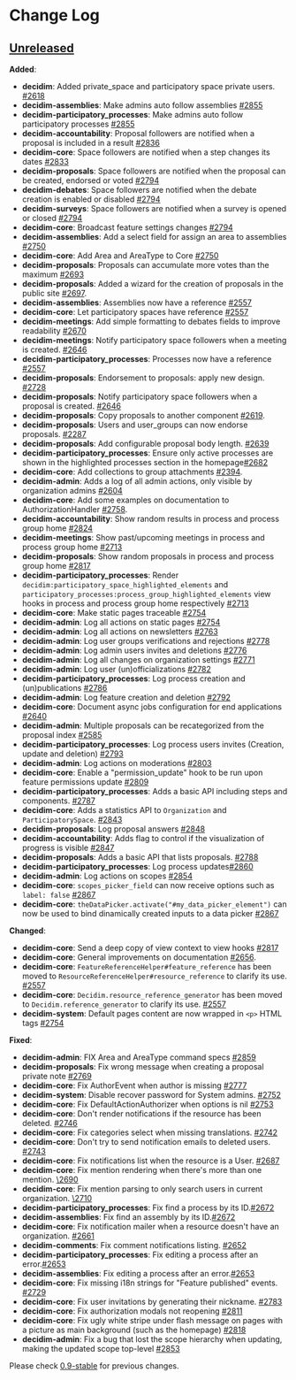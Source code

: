 # Change Log

## [Unreleased](https://github.com/decidim/decidim/tree/HEAD)

**Added**:
- **decidim**: Added private_space and participatory space private users. [\#2618](https://github.com/decidim/decidim/pull/2618)
- **decidim-assemblies**: Make admins auto follow assemblies [\#2855](https://github.com/decidim/decidim/pull/2855)
- **decidim-participatory_processes**: Make admins auto follow participatory processes [\#2855](https://github.com/decidim/decidim/pull/2855)
- **decidim-accountability**: Proposal followers are notified when a proposal is included in a result [\#2836](https://github.com/decidim/decidim/pull/2836)
- **decidim-core**: Space followers are notified when a step changes its dates [\#2833](https://github.com/decidim/decidim/pull/2833)
- **decidim-proposals**: Space followers are notified when the proposal can be created, endorsed or voted [\#2794](https://github.com/decidim/decidim/pull/2794)
- **decidim-debates**: Space followers are notified when the debate creation is enabled or disabled [\#2794](https://github.com/decidim/decidim/pull/2794)
- **decidim-surveys**: Space followers are notified when a survey is opened or closed [\#2794](https://github.com/decidim/decidim/pull/2794)
- **decidim-core**: Broadcast feature settings changes [\#2794](https://github.com/decidim/decidim/pull/2794)
- **decidim-assemblies**: Add a select field for assign an area to assemblies [\#2750](https://github.com/decidim/decidim/pull/2750)
- **decidim-core**: Add Area and AreaType to Core [\#2750](https://github.com/decidim/decidim/pull/2750)
- **decidim-proposals**: Proposals can accumulate more votes than the maximum [\#2693](https://github.com/decidim/decidim/pull/2693)
- **decidim-proposals**: Added a wizard for the creation of proposals in the public site [\#2697](https://github.com/decidim/decidim/pull/2697).
- **decidim-assemblies**: Assemblies now have a reference [\#2557](https://github.com/decidim/decidim/pull/2557)
- **decidim-core**: Let participatory spaces have reference [\#2557](https://github.com/decidim/decidim/pull/2557)
- **decidim-meetings**: Add simple formatting to debates fields to improve readability [\#2670](https://github.com/decidim/decidim/issues/2670)
- **decidim-meetings**: Notify participatory space followers when a meeting is created. [\#2646](https://github.com/decidim/decidim/pull/2646)
- **decidim-participatory_processes**: Processes now have a reference [\#2557](https://github.com/decidim/decidim/pull/2557)
- **decidim-proposals**: Endorsement to proposals: apply new design. [\#2728](https://github.com/decidim/decidim/pull/2733)
- **decidim-proposals**: Notify participatory space followers when a proposal is created. [\#2646](https://github.com/decidim/decidim/pull/2646)
- **decidim-proposals**: Copy proposals to another component [\#2619](https://github.com/decidim/decidim/issues/2619).
- **decidim-proposals**: Users and user_groups can now endorse proposals. [\#2287](https://github.com/decidim/decidim/pull/2287)
- **decidim-proposals**: Add configurable proposal body length. [\#2639](https://github.com/decidim/decidim/pull/2639)
- **decidim-participatory_processes**: Ensure only active processes are shown in the highlighted processes section in the homepage[\#2682](https://github.com/decidim/decidim/pull/2682)
- **decidim-core**: Add collections to group attachments [\#2394](https://github.com/decidim/decidim/pull/2394).
- **decidim-admin**: Adds a log of all admin actions, only visible by organization admins [\#2604](https://github.com/decidim/decidim/pull/2604)
- **decidim-core**: Add some examples on documentation to AuthorizationHandler [\#2758](https://github.com/decidim/decidim/pull/2758).
- **decidim-accountability**: Show random results in process and process group home [\#2824](https://github.com/decidim/decidim/issues/2824)
- **decidim-meetings**: Show past/upcoming meetings in process and process group home [\#2713](https://github.com/decidim/decidim/issues/2713)
- **decidim-proposals**: Show random proposals in process and process group home [\#2817](https://github.com/decidim/decidim/issues/2817)
- **decidim-participatory_processes**: Render `decidim:participatory_space_highlighted_elements` and `participatory_processes:process_group_highlighted_elements` view hooks in process and process group home respectively [\#2713](https://github.com/decidim/decidim/issues/2713)
- **decidim-core**: Make static pages traceable [\#2754](https://github.com/decidim/decidim/pull/2754)
- **decidim-admin**: Log all actions on static pages [\#2754](https://github.com/decidim/decidim/pull/2754)
- **decidim-admin**: Log all actions on newsletters [\#2763](https://github.com/decidim/decidim/pull/2763)
- **decidim-admin**: Log user groups verifications and rejections [\#2778](https://github.com/decidim/decidim/pull/2778)
- **decidim-admin**: Log admin users invites and deletions [\#2776](https://github.com/decidim/decidim/pull/2776)
- **decidim-admin**: Log all changes on organization settings [\#2771](https://github.com/decidim/decidim/pull/2771)
- **decidim-admin**: Log user (un)officializations [\#2782](https://github.com/decidim/decidim/pull/2782)
- **decidim-participatory_processes**: Log process creation and (un)publications [\#2786](https://github.com/decidim/decidim/pull/2786)
- **decidim-admin**: Log feature creation and deletion [\#2792](https://github.com/decidim/decidim/pull/2792)
- **decidim-core**: Document async jobs configuration for end applications [\#2640](https://github.com/decidim/decidim/issues/2640)
- **decidim-admin**: Multiple proposals can be recategorized from the proposal index  [\#2585](https://github.com/decidim/decidim/pull/2585#issuecomment-366902187)
- **decidim-participatory_processes**: Log process users invites (Creation, update and deletion) [\#2793](https://github.com/decidim/decidim/pull/2793)
- **decidim-admin**: Log actions on moderations [\#2803](https://github.com/decidim/decidim/pull/2803)
- **decidim-core**: Enable a "permission_update" hook to be run upon feature permissions update [\#2809](https://github.com/decidim/decidim/pull/2809)
- **decidim-participatory_processes**: Adds a basic API including steps and components. [\#2787](https://github.com/decidim/decidim/pull/2787)
- **decidim-core**: Adds a statistics API to `Organization` and `ParticipatorySpace`. [\#2843](https://github.com/decidim/decidim/pull/2843)
- **decidim-proposals**: Log proposal answers [\#2848](https://github.com/decidim/decidim/pull/2848)
- **decidim-accountability**: Adds flag to control if the visualization of progress is visible [\#2847](https://github.com/decidim/decidim/pull/2847)
- **decidim-proposals**: Adds a basic API that lists proposals. [\#2788](https://github.com/decidim/decidim/pull/2788)
- **decidim-participatory_processes**: Log process updates[\#2860](https://github.com/decidim/decidim/pull/2860)
- **decidim-admin**: Log actions on scopes [\#2854](https://github.com/decidim/decidim/pull/2854)
- **decidim-core**: `scopes_picker_field` can now receive options such as `label: false` [\#2867](https://github.com/decidim/decidim/pull/2847)
- **decidim-core**: `theDataPicker.activate("#my_data_picker_element")` can now be used to bind dinamically created inputs to a data picker [\#2867](https://github.com/decidim/decidim/pull/2847)

**Changed**:

- **decidim-core**: Send a deep copy of view context to view hooks [\#2817](https://github.com/decidim/decidim/issues/2817)
- **decidim-core**: General improvements on documentation [\#2656](https://github.com/decidim/decidim/pull/2656).
- **decidim-core**: `FeatureReferenceHelper#feature_reference` has been moved to `ResourceReferenceHelper#resource_reference` to clarify its use. [\#2557](https://github.com/decidim/decidim/pull/2557)
- **decidim-core**: `Decidim.resource_reference_generator` has been moved to `Decidim.reference_generator` to clarify its use. [\#2557](https://github.com/decidim/decidim/pull/2557)
- **decidim-system**: Default pages content are now wrapped in `<p>` HTML tags [\#2754](https://github.com/decidim/decidim/pull/2754)

**Fixed**:
- **decidim-admin**: FIX Area and AreaType command specs [\#2859](https://github.com/decidim/decidim/pull/2859)
- **decidim-proposals**: Fix wrong message when creating a proposal private note [\#2769](https://github.com/decidim/decidim/pull/2769)
- **decidim-core**: Fix AuthorEvent when author is missing [\#2777](https://github.com/decidim/decidim/pull/2777)
- **decidim-system**: Disable recover password for System admins. [\#2752](https://github.com/decidim/decidim/pull/2752)
- **decidim-core**: Fix DefaultActionAuthorizer when options is nil [\#2753](https://github.com/decidim/decidim/pull/2753)
- **decidim-core**: Don't render notifications if the resource has been deleted. [\#2746](https://github.com/decidim/decidim/pull/2746)
- **decidim-core**: Fix categories select when missing translations. [\#2742](https://github.com/decidim/decidim/pull/2742)
- **decidim-core**: Don't try to send notification emails to deleted users. [\#2743](https://github.com/decidim/decidim/pull/2743)
- **decidim-core**: Fix notifications list when the resource is a User. [\#2687](https://github.com/decidim/decidim/pull/2687)
- **decidim-core**: Fix mention rendering when there's more than one mention. [\2690](https://github.com/decidim/decidim/pull/2690)
- **decidim-core**: Fix mention parsing to only search users in current organization. [\2710](https://github.com/decidim/decidim/pull/2710)
- **decidim-participatory_processes**: Fix find a process by its ID.[\#2672](https://github.com/decidim/decidim/pull/2672)
- **decidim-assemblies**: Fix find an assembly by its ID.[\#2672](https://github.com/decidim/decidim/pull/2672)
- **decidim-core**: Fix notification mailer when a resource doesn't have an organization. [\#2661](https://github.com/decidim/decidim/pull/2661)
- **decidim-comments**: Fix comment notifications listing. [\#2652](https://github.com/decidim/decidim/pull/2652)
- **decidim-participatory_processes**: Fix editing a process after an error.[\#2653](https://github.com/decidim/decidim/pull/2653)
- **decidim-assemblies**: Fix editing a process after an error.[\#2653](https://github.com/decidim/decidim/pull/2653)
- **decidim-core**: Fix missing i18n strings for "Feature published" events. [\#2729](https://github.com/decidim/decidim/pull/2729)
- **decidim-core**: Fix user invitations by generating their nickname. [\#2783](https://github.com/decidim/decidim/pull/2783)
- **decidim-core**: Fix authorization modals not reopening [\#2811](https://github.com/decidim/decidim/pull/2811)
- **decidim-core**: Fix ugly white stripe under flash message on pages with a picture as main background (such as the homepage) [\#2818](https://github.com/decidim/decidim/pull/2818)
- **decidim-admin**: Fix a bug that lost the scope hierarchy when updating, making the updated scope top-level [\#2853](https://github.com/decidim/decidim/pull/2853)

Please check [0.9-stable](https://github.com/decidim/decidim/blob/0.9-stable/CHANGELOG.md) for previous changes.
